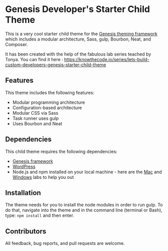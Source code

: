 # Genesis Developer's Starter Child Theme

This is a very cool starter child theme for the [Genesis theming framework](http://my.studiopress.com/themes/genesis/) which includes a modular architecture, Sass, gulp, Bourbon, Neat, and Composer.

It has been created with the help of the fabulous lab series teached by Tonya. You can find it here : https://knowthecode.io/series/lets-build-custom-developers-genesis-starter-child-theme


## Features

This theme includes the following features:

- Modular programming architecture
- Configuration-based architecture
- Modular CSS via Sass
- Task runner uses gulp
- Uses Bourbon and Neat

## Dependencies

This child theme requires the following dependencies:

- [Genesis framework](http://my.studiopress.com/themes/genesis/)
- [WordPress](https://wordpress.org/download/)
- Node.js and npm installed on your local machine - here are the [Mac]((https://camillevillard.io/labs/local-development-environment-setup-mac/node-npm)) and [Windows](https://camillevillard.io/labs/local-development-environment-setup-windows/node-npm) labs to help you out

## Installation

The theme needs for you to install the node modules in order to run gulp.  To do that, navigate into the theme and in the command line (terminal or Bash), type: `npm install` and then enter.  

## Contributors

All feedback, bug reports, and pull requests are welcome.
